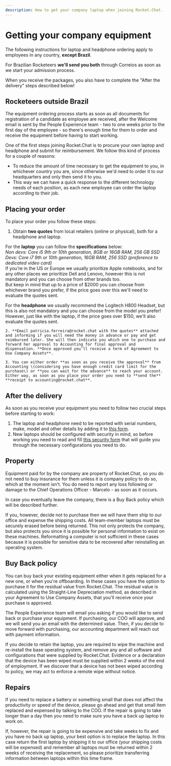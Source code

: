 ```yaml
---
description: How to get your company laptop when joining Rocket.Chat.
---
```


# Getting your company equipment

The following instructions for laptop and headphone ordering apply to employees in any country, **except Brazil**.

For Brazilian Rocketeers **we'll send you both** through Correios as soon as we start your admission process.

When you receive the packages, you also have to complete the "After the delivery" steps described below! 

## Rocketeers outside Brazil

The equipment ordering process starts as soon as all documents for registration of a candidate as employee are received, after the Welcome email is sent by the People Experience team - two to one weeks prior to the first day of the employee - so there's enough time for them to order and receive the equipment before having to start working.

One of the first steps joining Rocket.Chat is to procure your own laptop and headphone and submit for reimbursement. We follow this kind of process for a couple of reasons:

* To reduce the amount of time necessary to get the equipment to you, in whichever country you are, since otherwise we'd need to order it to our headquarters and only then send it to you.
* This way we can have a quick response to the different technology needs of each position, as each new employee can order the laptop according to their job.

## Placing your order

To place your order you follow these steps:

1. Obtain **two quotes** from local retailers \(online or physical\), both for a headphone and laptop. 

For the **laptop** you can follow the **specifications** below:  
_Non devs: Core i5 9th or 10th generation, 8GB or 16GB RAM, 256 GB SSD  
Devs: Core i7 9th or 10th generation, 16GB RAM, 256 SSD \(preference to dedicated video card\)_  
If you’re in the US or Europe we usually prioritize Apple notebooks, and for any other places we prioritize Dell and Lenovo, however this is not mandatory and you can choose from other brands too.  
But keep in mind that up to a price of $2000 you can choose from whichever brand you prefer, if the price goes over this we'll need to evaluate the quotes sent.  
  
For the **headphone** we usually recommend the Logitech H800 Headset, but this is also not mandatory and you can choose from the model you prefer! However, just like with the laptop, if the price goes over $150, we'll also evaluate the quotes sent.  

    2. **Email patricia.ferreira@rocket.chat with the quotes** attached and informing if you will need the money in advance or pay and get reimbursed later. She will then indicate you which one to purchase and forward her approval to Accounting for final approval and dispensation. **Once approved you’ll receive a term of Agreement to Use Company Assets**.

    3. You can either order **as soon as you receive the approval** from Accounting \(considering you have enough credit card limit for the purchase\) or **you can wait for the advance** to reach your account. Either way, as soon as you place your order you need to **send the** **receipt to accounting@rocket.chat**.

## After the delivery

As soon as you receive your equipment you need to follow two crucial steps before starting to work:

1. The laptop and headphone need to be reported with serial numbers, make, model and other details by adding it to [this form](https://people.zoho.com/rocketchat/zp#compensation/form/add-formLinkName:asset). 
2. New laptops should be configured with security in mind, so before working you need to read and fill [this security form](https://docs.google.com/forms/d/e/1FAIpQLSffmdQUSHaE2WWX6UHo8BAqT6VM0ijBPxyWwJCkmgeRvSpvkA/viewform?usp=sf_link) that will guide you through the necessary configurations you need to do.

## Property

Equipment paid for by the company are property of Rocket.Chat, so you do not need to buy insurance for them unless it is company policy to do so, which at the moment isn't. You do need to report any loss following or damage to the Chief Operations Officer - Marcelo - as soon as it occurs.

In case you eventually leave the company, there is a Buy Back policy which will be described further.

If you, however, decide not to purchase then we will have them ship to our office and expense the shipping costs. All team-member laptops must be securely erased before being returned. This not only protects the company, but also protects you since it is possible for personal information to exist on these machines. Reformatting a computer is not sufficient in these cases because it is possible for sensitive data to be recovered after reinstalling an operating system.

## Buy Back policy

You can buy back your existing equipment either when it gets replaced for a new one, or when you're offboarding. In these cases you have the option to purchase it for the residual value from Rocket.Chat. The residual value is calculated using the Straight-Line Depreciation method, as described in your Agreement to Use Company Assets, that you'll receive once your purchase is approved.

The People Experience team will email you asking if you would like to send back or purchase your equipment. If purchasing, our COO will approve, and we will send you an email with the determined value. Then, if you decide to move forward with purchasing, our accounting department will reach out with payment information.

If you decide to retain the laptop, you are required to wipe the machine and re-install the base operating system, and remove any and all software and configurations that were supplied by Rocket.Chat. Evidence or a declaration that the device has been wiped must be supplied within 2 weeks of the end of employment. If we discover that a device has not been wiped according to policy, we may act to enforce a remote wipe without notice.

## Repairs

If you need to replace a battery or something small that does not affect the productivity or speed of the device, please go ahead and get that small item replaced and expensed by talking to the COO. If the repair is going to take longer than a day then you need to make sure you have a back up laptop to work on.

If, however, the repair is going to be expensive and take weeks to fix and you have no back up laptop, your best option is to replace the laptop. In this case return the first laptop by shipping it to our office \(your shipping costs will be expensed\) and remember all laptops must be returned within 2 weeks of receiving the replacement, so please prioritize transferring information between laptops within this time frame.

